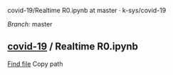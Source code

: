 covid-19/Realtime R0.ipynb at master · k-sys/covid-19

 *Branch:*  master

##   [covid-19](https://github.com/k-sys/covid-19)  /  **Realtime R0.ipynb**

 [Find file](https://github.com/k-sys/covid-19/find/master)   Copy path